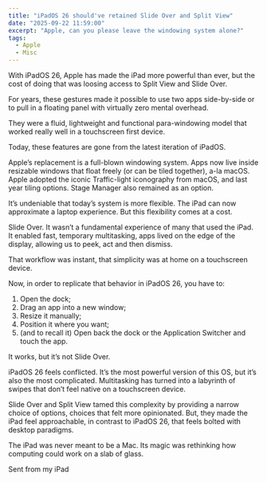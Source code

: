 ```yaml
---
title: "iPadOS 26 should've retained Slide Over and Split View"
date: "2025-09-22 11:59:00"
excerpt: "Apple, can you please leave the windowing system alone?"
tags:
  - Apple
  - Misc
---
```


With iPadOS 26, Apple has made the iPad more powerful than ever, but the cost of doing that was loosing access to Split View and Slide Over.

For years, these gestures made it possible to use two apps side-by-side or to pull in a floating panel with virtually zero mental overhead.

They were a fluid, lightweight and functional para-windowing model that worked really well in a touchscreen first device.

Today, these features are gone from the latest iteration of iPadOS.

Apple’s replacement is a full-blown windowing system. Apps now live inside resizable windows that float freely (or can be tiled together), a-la macOS. Apple adopted the iconic Traffic-light iconography from macOS, and last year tiling options. Stage Manager also remained as an option.

It’s undeniable that today’s system is more flexible. The iPad can now approximate a laptop experience. But this flexibility comes at a cost.

Slide Over. It wasn’t a fundamental experience of many that used the iPad.  It enabled fast, temporary multitasking, apps lived on the edge of the display, allowing us to peek, act and then dismiss.

That workflow was instant, that simplicity was at home on a touchscreen device.

Now, in order to replicate that behavior in iPadOS 26, you have to:

1. Open the dock;
2. Drag an app into a new window;
3. Resize it manually;
4. Position it where you want;
5. (and to recall it) Open back the dock or the Application Switcher and touch the app.

It works, but it’s not Slide Over.

iPadOS 26 feels conflicted. It’s the most powerful version of this OS, but it’s also the most complicated. Multitasking has turned into a labyrinth of swipes that don’t feel native on a touchscreen device.

Slide Over and Split View tamed this complexity by providing a narrow choice of options, choices that felt more opinionated. But, they made the iPad feel approachable, in contrast to iPadOS 26, that feels bolted with desktop paradigms.

The iPad was never meant to be a Mac. Its magic was rethinking how computing could work on a slab of glass.

Sent from my iPad
